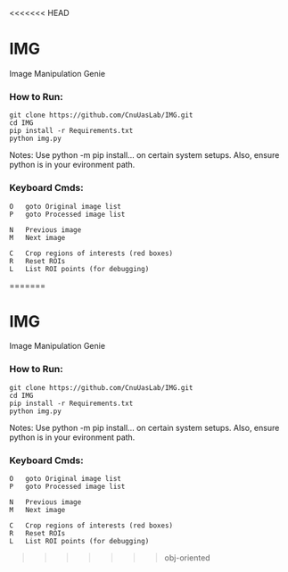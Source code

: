 <<<<<<< HEAD
# IMG #
Image Manipulation Genie

### How to Run: ###
```
git clone https://github.com/CnuUasLab/IMG.git
cd IMG
pip install -r Requirements.txt
python img.py
```

Notes:
Use python -m pip install... on certain system setups.
Also, ensure python is in your evironment path.

### Keyboard Cmds: ###
```
O   goto Original image list
P   goto Processed image list

N   Previous image
M   Next image

C   Crop regions of interests (red boxes)
R   Reset ROIs
L   List ROI points (for debugging)
```
=======
# IMG #
Image Manipulation Genie

### How to Run: ###
```
git clone https://github.com/CnuUasLab/IMG.git
cd IMG
pip install -r Requirements.txt
python img.py
```

Notes:
Use python -m pip install... on certain system setups.
Also, ensure python is in your evironment path.

### Keyboard Cmds: ###
```
O   goto Original image list
P   goto Processed image list

N   Previous image
M   Next image

C   Crop regions of interests (red boxes)
R   Reset ROIs
L   List ROI points (for debugging)
```
>>>>>>> obj-oriented
